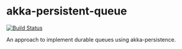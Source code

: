 akka-persistent-queue
=====================
[![Build Status](https://travis-ci.org/JSantosP/akka-persistent-queue.svg?branch=master)](https://travis-ci.org/JSantosP/akka-persistent-queue)

An approach to implement durable queues using akka-persistence.

